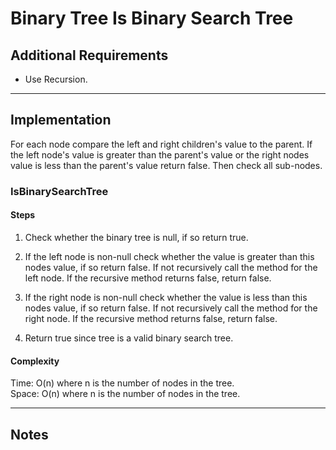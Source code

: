 # Binary Tree Is Binary Search Tree

## Additional Requirements
- Use Recursion.

---

## Implementation
For each node compare the left and right children's value to the parent. If
 the left node's value is greater than the parent's value or the right
nodes value is less than the parent's value return false. Then check all
sub-nodes.

### IsBinarySearchTree

#### Steps
1. Check whether the binary tree is null, if so return true.

2. If the left node is non-null check whether the value is
greater than this nodes value, if so return false. If not
recursively call the method for the left node. If the
recursive method returns false, return false.

3. If the right node is non-null check whether the value is
less than this nodes value, if so return false. If not
recursively call the method for the right node. If the
recursive method returns false, return false.

4. Return true since tree is a valid binary search tree.

#### Complexity
Time: O(n) where n is the number of nodes in the tree.  
Space: O(n) where n is the number of nodes in the tree.  

---

## Notes

